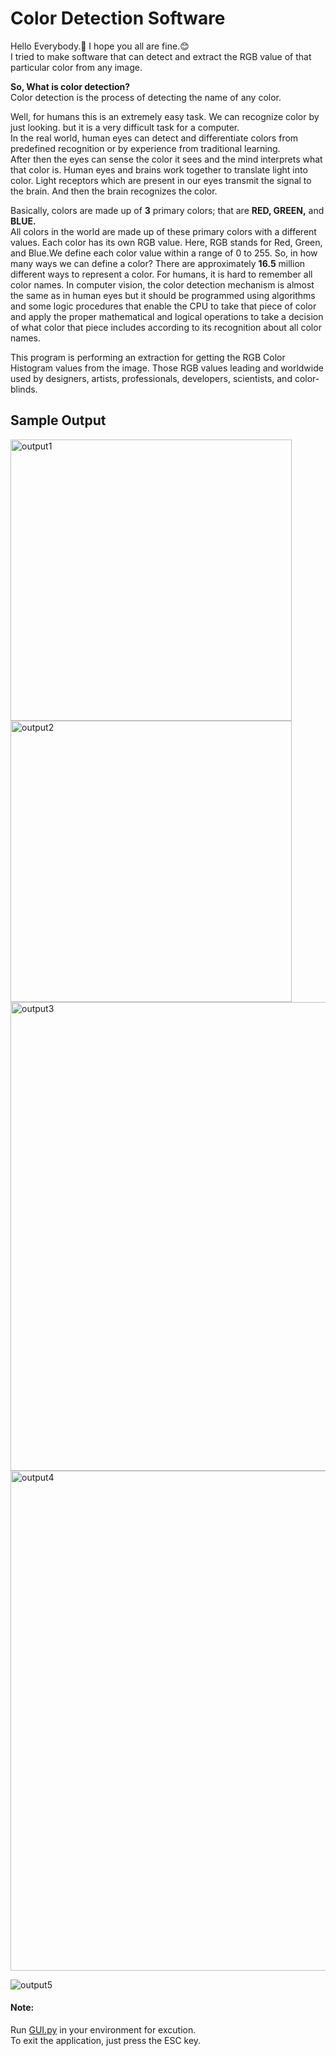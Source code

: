 # Color Detection Software  
Hello Everybody.👋 I hope you all are fine.😊  
I tried to make software that can detect and extract the RGB value of that particular color from any image.  
  
**So, What is color detection?**  
Color detection is the process of detecting the name of any color.   
  
Well, for humans this is an extremely easy task. We can recognize color by just looking. but it is a very difficult task for a computer.   
In the real world, human eyes can detect and differentiate colors from predefined recognition or by experience from traditional learning.  
After then the eyes can sense the color it sees and the mind interprets what that color is. Human eyes and brains work together to translate light into color. Light receptors which are present in our eyes transmit the signal to the brain. And then the brain recognizes the color.  
  
Basically, colors are made up of **3** primary colors; that are **RED, GREEN,** and **BLUE.**  
All colors in the world are made up of these primary colors with a different values. Each color has its own RGB value. Here, RGB stands for Red, Green, and Blue.We define each color value within a range of 0 to 255. So, in how many ways we can define a color? There are approximately **16.5** million different ways to represent a color. For humans, it is hard to remember all color names.
In computer vision, the color detection mechanism is almost the same as in human eyes but it should be programmed using algorithms and some logic procedures that enable the CPU to take that piece of color and apply the proper mathematical and logical operations to take a decision of what color that piece includes according to its recognition about all color names.  
  
This program is performing an extraction for getting the RGB Color Histogram values from the image. Those RGB values leading and worldwide used by designers, artists, professionals, developers, scientists, and color-blinds.
  
  
## Sample Output ##  
<img width="450" alt="output1" src="https://github.com/aditipatelap/Color_Detection_Software/assets/77919745/05d023d1-5755-4e16-862a-e1f47eb62744">

<img width="450" alt="output2" src="https://github.com/aditipatelap/Color_Detection_Software/assets/77919745/15e5acca-1972-4b54-afa1-e4a6f4d35275">

<img width="750" alt="output3" src="https://github.com/aditipatelap/Color_Detection_Software/assets/77919745/28c96cc4-ba1b-4107-8930-434b81ea9091">

<img width="800" alt="output4" src="https://github.com/aditipatelap/Color_Detection_Software/assets/77919745/3aa3197d-e953-416e-8ca1-3c3e9ec1f0f1">

![output5](https://github.com/aditipatelap/Color_Detection_Software/assets/77919745/07ce68af-3903-47ec-9ba0-5a922e598a5d)

#### Note: ####  
Run [GUI.py](https://github.com/aditipatelap/Color_Detection_Software/blob/main/GUI.py) in your environment for excution.  
To exit the application, just press the ESC key. 
